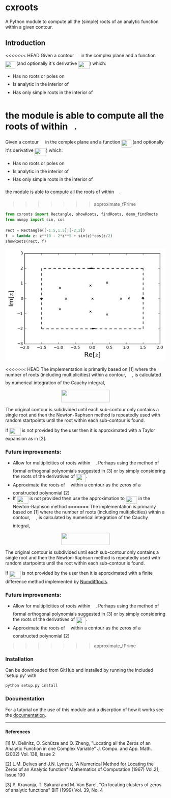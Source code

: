 
# cxroots
A Python module to compute all the (simple) roots of an analytic function within a given contour.

## Introduction

<<<<<<< HEAD
Given a contour <img src="https://rawgit.com/RParini/cxroots/master/svgs/9b325b9e31e85137d1de765f43c0f8bc.svg?invert_in_darkmode" align=middle width=12.876435000000003pt height=22.381919999999983pt/> in the complex plane and a function <img src="https://rawgit.com/RParini/cxroots/master/svgs/210d22201f1dd53994dc748e91210664.svg?invert_in_darkmode" align=middle width=30.864075pt height=24.56552999999997pt/> (and optionally it's derivative <img src="https://rawgit.com/RParini/cxroots/master/svgs/fc05b2681daad9671bb48c269dcca2d6.svg?invert_in_darkmode" align=middle width=35.47599pt height=24.668490000000013pt/>) which:

* Has no roots or poles on <img src="https://rawgit.com/RParini/cxroots/master/svgs/9b325b9e31e85137d1de765f43c0f8bc.svg?invert_in_darkmode" align=middle width=12.876435000000003pt height=22.381919999999983pt/>
* Is analytic in the interior of <img src="https://rawgit.com/RParini/cxroots/master/svgs/9b325b9e31e85137d1de765f43c0f8bc.svg?invert_in_darkmode" align=middle width=12.876435000000003pt height=22.381919999999983pt/>
* Has only simple roots in the interior of <img src="https://rawgit.com/RParini/cxroots/master/svgs/9b325b9e31e85137d1de765f43c0f8bc.svg?invert_in_darkmode" align=middle width=12.876435000000003pt height=22.381919999999983pt/>

the module is able to compute all the roots of within <img src="https://rawgit.com/RParini/cxroots/master/svgs/9b325b9e31e85137d1de765f43c0f8bc.svg?invert_in_darkmode" align=middle width=12.876435000000003pt height=22.381919999999983pt/>.
=======
Given a contour <img src="https://rawgit.com/RParini/cxroots/approximate_fPrime/svgs/9b325b9e31e85137d1de765f43c0f8bc.svg?invert_in_darkmode" align=middle width=12.876435000000003pt height=22.381919999999983pt/> in the complex plane and a function <img src="https://rawgit.com/RParini/cxroots/approximate_fPrime/svgs/210d22201f1dd53994dc748e91210664.svg?invert_in_darkmode" align=middle width=30.864075pt height=24.56552999999997pt/> (and optionally it's derivative <img src="https://rawgit.com/RParini/cxroots/approximate_fPrime/svgs/fc05b2681daad9671bb48c269dcca2d6.svg?invert_in_darkmode" align=middle width=35.47599pt height=24.668490000000013pt/>) which:

* Has no roots or poles on <img src="https://rawgit.com/RParini/cxroots/approximate_fPrime/svgs/9b325b9e31e85137d1de765f43c0f8bc.svg?invert_in_darkmode" align=middle width=12.876435000000003pt height=22.381919999999983pt/>
* Is analytic in the interior of <img src="https://rawgit.com/RParini/cxroots/approximate_fPrime/svgs/9b325b9e31e85137d1de765f43c0f8bc.svg?invert_in_darkmode" align=middle width=12.876435000000003pt height=22.381919999999983pt/>
* Has only simple roots in the interior of <img src="https://rawgit.com/RParini/cxroots/approximate_fPrime/svgs/9b325b9e31e85137d1de765f43c0f8bc.svg?invert_in_darkmode" align=middle width=12.876435000000003pt height=22.381919999999983pt/>

the module is able to compute all the roots of within <img src="https://rawgit.com/RParini/cxroots/approximate_fPrime/svgs/9b325b9e31e85137d1de765f43c0f8bc.svg?invert_in_darkmode" align=middle width=12.876435000000003pt height=22.381919999999983pt/>.
>>>>>>> approximate_fPrime


```python
from cxroots import Rectangle, showRoots, findRoots, demo_findRoots
from numpy import sin, cos

rect = Rectangle([-1.5,1.5],[-2,2])
f  = lambda z: z**10 - 2*z**5 + sin(z)*cos(z/2)
showRoots(rect, f)
```


![png](readme_input_files/readme_input_1_0.png)


<<<<<<< HEAD
The implementation is primarily based on [1] where the number of roots (including multiplicities) within a contour, <img src="https://rawgit.com/RParini/cxroots/master/svgs/f9c4988898e7f532b9f826a75014ed3c.svg?invert_in_darkmode" align=middle width=14.944050000000002pt height=22.381919999999983pt/>, is calculated by numerical integration of the Cauchy integral,

<p align="center"><img src="https://rawgit.com/RParini/cxroots/master/svgs/366e872f6f14ca3dcb6c05bd9058dc91.svg?invert_in_darkmode" align=middle width=151.216065pt height=38.824995pt/></p>

The original contour is subdivided until each sub-contour only contains a single root and then the Newton-Raphson method is repeatedly used with random startpoints until the root within each sub-contour is found.

If <img src="https://rawgit.com/RParini/cxroots/master/svgs/fc05b2681daad9671bb48c269dcca2d6.svg?invert_in_darkmode" align=middle width=35.47599pt height=24.668490000000013pt/> is not provided by the user then it is approximated with a Taylor expansion as in [2].

### Future improvements:
* Allow for multiplicities of roots within <img src="https://rawgit.com/RParini/cxroots/master/svgs/9b325b9e31e85137d1de765f43c0f8bc.svg?invert_in_darkmode" align=middle width=12.876435000000003pt height=22.381919999999983pt/>.  Perhaps using the method of formal orthogonal polynomials suggested in [3] or by simply considering the roots of the derivatives of <img src="https://rawgit.com/RParini/cxroots/master/svgs/210d22201f1dd53994dc748e91210664.svg?invert_in_darkmode" align=middle width=30.864075pt height=24.56552999999997pt/>.
* Approximate the roots of <img src="https://rawgit.com/RParini/cxroots/master/svgs/190083ef7a1625fbc75f243cffb9c96d.svg?invert_in_darkmode" align=middle width=9.780705000000003pt height=22.745910000000016pt/> within a contour as the zeros of a constructed polynomial [2]
* If <img src="https://rawgit.com/RParini/cxroots/master/svgs/fc05b2681daad9671bb48c269dcca2d6.svg?invert_in_darkmode" align=middle width=35.47599pt height=24.668490000000013pt/> is not provided then use the approximation to <img src="https://rawgit.com/RParini/cxroots/master/svgs/fc05b2681daad9671bb48c269dcca2d6.svg?invert_in_darkmode" align=middle width=35.47599pt height=24.668490000000013pt/> in the Newton-Raphson method
=======
The implementation is primarily based on [1] where the number of roots (including multiplicities) within a contour, <img src="https://rawgit.com/RParini/cxroots/approximate_fPrime/svgs/f9c4988898e7f532b9f826a75014ed3c.svg?invert_in_darkmode" align=middle width=14.944050000000002pt height=22.381919999999983pt/>, is calculated by numerical integration of the Cauchy integral,

<p align="center"><img src="https://rawgit.com/RParini/cxroots/approximate_fPrime/svgs/366e872f6f14ca3dcb6c05bd9058dc91.svg?invert_in_darkmode" align=middle width=151.216065pt height=38.824995pt/></p>

The original contour is subdivided until each sub-contour only contains a single root and then the Newton-Raphson method is repeatedly used with random startpoints until the root within each sub-contour is found.

If <img src="https://rawgit.com/RParini/cxroots/approximate_fPrime/svgs/fc05b2681daad9671bb48c269dcca2d6.svg?invert_in_darkmode" align=middle width=35.47599pt height=24.668490000000013pt/> is not provided by the user then it is approximated with a finite difference method implemented by [Numdifftools](https://pypi.python.org/pypi/Numdifftools).

### Future improvements:
* Allow for multiplicities of roots within <img src="https://rawgit.com/RParini/cxroots/approximate_fPrime/svgs/9b325b9e31e85137d1de765f43c0f8bc.svg?invert_in_darkmode" align=middle width=12.876435000000003pt height=22.381919999999983pt/>.  Perhaps using the method of formal orthogonal polynomials suggested in [3] or by simply considering the roots of the derivatives of <img src="https://rawgit.com/RParini/cxroots/approximate_fPrime/svgs/210d22201f1dd53994dc748e91210664.svg?invert_in_darkmode" align=middle width=30.864075pt height=24.56552999999997pt/>.
* Approximate the roots of <img src="https://rawgit.com/RParini/cxroots/approximate_fPrime/svgs/190083ef7a1625fbc75f243cffb9c96d.svg?invert_in_darkmode" align=middle width=9.780705000000003pt height=22.745910000000016pt/> within a contour as the zeros of a constructed polynomial [2]
>>>>>>> approximate_fPrime

### Installation
Can be downloaded from GitHub and installed by running the included 'setup.py' with
```bash
python setup.py install
```

### Documentation
For a tutorial on the use of this module and a discrption of how it works see the [documentation](https://rparini.github.io/cxroots/).

---

#### References
[1] M. Dellnitz, O. Schütze and Q. Zheng, "Locating all the Zeros of an Analytic Function in one Complex Variable" J. Compu. and App. Math. (2002) Vol. 138, Issue 2

[2] L.M. Delves and J.N. Lyness, "A Numerical Method for Locating the Zeros of an Analytic function" Mathematics of Computation (1967) Vol.21, Issue 100

[3] P. Kravanja, T. Sakurai and M. Van Barel, "On locating clusters of zeros of analytic functions" BIT (1999) Vol. 39, No. 4
